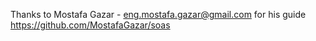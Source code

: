 Thanks to Mostafa Gazar - eng.mostafa.gazar@gmail.com for his guide https://github.com/MostafaGazar/soas